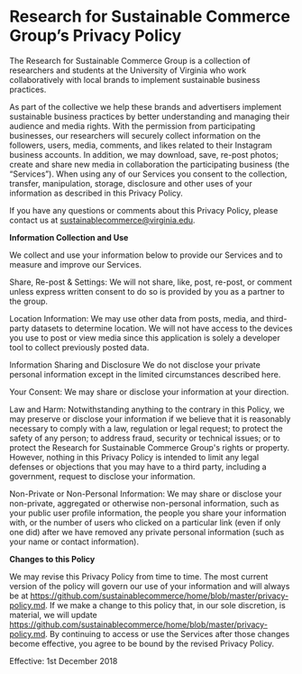 # Research for Sustainable Commerce Group’s Privacy Policy

The Research for Sustainable Commerce Group is a collection of researchers and students 
at the University of Virginia who work collaboratively with local brands to implement 
sustainable business practices.  

As part of the collective we help these brands and advertisers implement sustainable business 
practices by better understanding and managing their audience and media rights. With 
the permission from participating businesses, our researchers will securely collect 
information on the followers, users, media, comments, and likes related to their Instagram 
business accounts. In addition, we may download, save, re-post photos; create and share new 
media in collaboration the participating business (the “Services”). When using any of 
our Services you consent to the collection, transfer, manipulation, storage, disclosure 
and other uses of your information as described in this Privacy Policy.

If you have any questions or comments about this Privacy Policy, please contact us 
at sustainablecommerce@virginia.edu.

**Information Collection and Use**  

We collect and use your information below to provide our Services and to measure and improve our Services.

Share, Re-post & Settings: We will not share, like, post, re-post, or comment unless 
express written consent to do so is provided by you as a partner to the group.

Location Information: We may use other data from posts, media, and third-party datasets to determine location. 
We will not have access to the devices you use to post or view media since this application 
is solely a developer tool to collect previously posted data.

Information Sharing and Disclosure
We do not disclose your private personal information except in the limited circumstances described here.

Your Consent: We may share or disclose your information at your direction.

Law and Harm: Notwithstanding anything to the contrary in this Policy, we may preserve 
or disclose your information if we believe that it is reasonably necessary to comply 
with a law, regulation or legal request; to protect the safety of any person; to 
address fraud, security or technical issues; or to protect the Research for Sustainable Commerce Group's 
rights or property. However, nothing in this Privacy Policy is intended to limit 
any legal defenses or objections that you may have to a third party, including a 
government, request to disclose your information.

Non-Private or Non-Personal Information: We may share or disclose your non-private, 
aggregated or otherwise non-personal information, such as your public user profile 
information, the people you share your information with, or the number of users 
who clicked on a particular link (even if only one did) after we have removed any 
private personal information (such as your name or contact information).

**Changes to this Policy**  

We may revise this Privacy Policy from time to time. The most current version of 
the policy will govern our use of your information and will always be at 
https://github.com/sustainablecommerce/home/blob/master/privacy-policy.md. If we 
make a change to this policy that, in our sole discretion, is material, we will update 
https://github.com/sustainablecommerce/home/blob/master/privacy-policy.md. By 
continuing to access or use the Services after those changes become effective, 
you agree to be bound by the revised Privacy Policy.

Effective: 1st December 2018